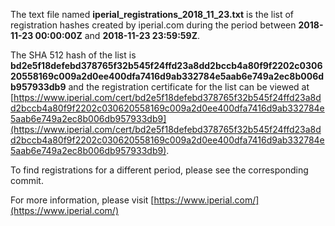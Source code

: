 The text file named **iperial_registrations_2018_11_23.txt** is the list of registration hashes created by iperial.com during the period between **2018-11-23 00:00:00Z** and **2018-11-23 23:59:59Z**.

The SHA 512 hash of the list is **bd2e5f18defebd378765f32b545f24ffd23a8dd2bccb4a80f9f2202c030620558169c009a2d0ee400dfa7416d9ab332784e5aab6e749a2ec8b006db957933db9** and the registration certificate for the list can be viewed at [https://www.iperial.com/cert/bd2e5f18defebd378765f32b545f24ffd23a8dd2bccb4a80f9f2202c030620558169c009a2d0ee400dfa7416d9ab332784e5aab6e749a2ec8b006db957933db9](https://www.iperial.com/cert/bd2e5f18defebd378765f32b545f24ffd23a8dd2bccb4a80f9f2202c030620558169c009a2d0ee400dfa7416d9ab332784e5aab6e749a2ec8b006db957933db9).

To find registrations for a different period, please see the corresponding commit.

For more information, please visit [https://www.iperial.com/](https://www.iperial.com/)
